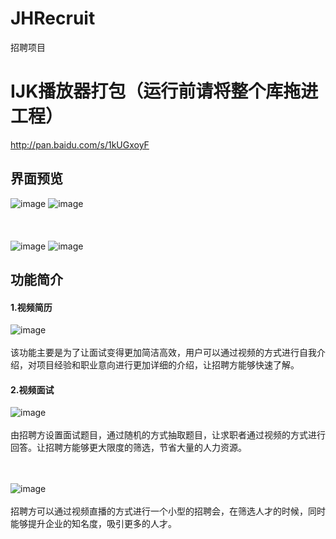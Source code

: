 # JHRecruit
招聘项目

# IJK播放器打包（运行前请将整个库拖进工程）
http://pan.baidu.com/s/1kUGxoyF

## 界面预览
![image](https://github.com/woxihejinghao/JHRecruit/blob/master/DemoImage/%E5%9B%BE%E7%89%87%201.png)
![image](https://github.com/woxihejinghao/JHRecruit/blob/master/DemoImage/%E5%9B%BE%E7%89%87%202.png)<br/><br/><br/><br/>
![image](https://github.com/woxihejinghao/JHRecruit/blob/master/DemoImage/%E5%9B%BE%E7%89%87%203.png)
![image](https://github.com/woxihejinghao/JHRecruit/blob/master/DemoImage/%E5%9B%BE%E7%89%87%204.png)

## 功能简介
  #### 1.视频简历
  ![image](https://github.com/woxihejinghao/JHRecruit/blob/master/DemoImage/%E5%9B%BE%E7%89%87%205.png)<br/><br/>
  该功能主要是为了让面试变得更加简洁高效，用户可以通过视频的方式进行自我介绍，对项目经验和职业意向进行更加详细的介绍，让招聘方能够快速了解。
  
   #### 2.视频面试
  ![image](https://github.com/woxihejinghao/JHRecruit/blob/master/DemoImage/%E5%9B%BE%E7%89%87%206.png)<br/><br/>
  由招聘方设置面试题目，通过随机的方式抽取题目，让求职者通过视频的方式进行回答。让招聘方能够更大限度的筛选，节省大量的人力资源。
  
  <br><br>
  ![image](https://github.com/woxihejinghao/JHRecruit/blob/master/DemoImage/%E5%9B%BE%E7%89%87%207.png)<br><br>
  招聘方可以通过视频直播的方式进行一个小型的招聘会，在筛选人才的时候，同时能够提升企业的知名度，吸引更多的人才。
  
  
  


  

